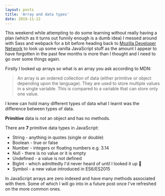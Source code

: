 ```yaml
---
layout: posts
title: 'Array and data types'
date: 2019-11-12
---
```


This weekend while attempting to do some learning without really having a plan (which as it turns out funnily enough is a dumb idea) I messed around with Sass and webpack for a bit before heading back to [Mozilla Developer Network](https://developer.mozilla.org) to look up some vanilla JavaScript stuff as the amount I appear to have forgotten in the past few months is more than I thought and I need to go over some things again.

Firstly I looked up arrays so what is an array you ask according to MDN:

> An array is an ordered collection of data (either primitive or object depending upon the language). They are used to store multiple values in a single variable. This is compared to a variable that can store only one value.

I knew can hold many different types of data what I learnt was the difference between types of data.  
  
**Primitive** data is *not* an object and has no methods.

There are **7** primitive data types in JavaScript:

- String - anything in quotes (single or double)
- Boolean - true or false
- Number - integers or floating numbers e.g. 3.14
- Null - there is no value or it is empty
- Undefined - a value is not defined
- BigInt - which admittedly I'd never heard of until I looked it up :eyes:
- Symbol - a new value introduced in ES6/ES2015

In JavaScript arrays are zero indexed and have many methods associated with them. Some of which I will go into in a future post once I've refreshed on the more common ones.  
